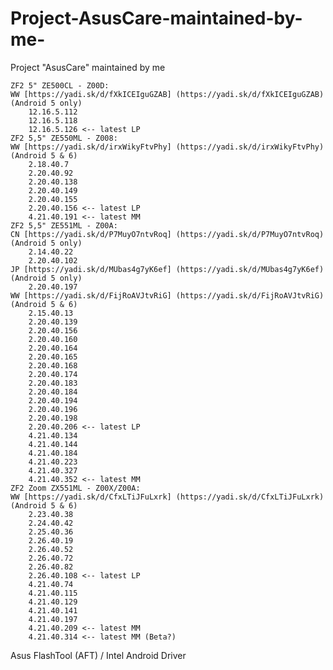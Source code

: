 # Project-AsusCare-maintained-by-me-
Project "AsusCare" maintained by me​


    ZF2 5" ZE500CL - Z00D:
    WW [https://yadi.sk/d/fXkICEIguGZAB] (https://yadi.sk/d/fXkICEIguGZAB) (Android 5 only)
        12.16.5.112
        12.16.5.118
        12.16.5.126 <-- latest LP
    ZF2 5,5" ZE550ML - Z008:
    WW [https://yadi.sk/d/irxWikyFtvPhy] (https://yadi.sk/d/irxWikyFtvPhy) (Android 5 & 6)
        2.18.40.7
        2.20.40.92
        2.20.40.138
        2.20.40.149
        2.20.40.155
        2.20.40.156 <-- latest LP
        4.21.40.191 <-- latest MM
    ZF2 5,5" ZE551ML - Z00A:
    CN [https://yadi.sk/d/P7MuyO7ntvRoq] (https://yadi.sk/d/P7MuyO7ntvRoq) (Android 5 only)
        2.14.40.22
        2.20.40.102
    JP [https://yadi.sk/d/MUbas4g7yK6ef] (https://yadi.sk/d/MUbas4g7yK6ef)(Android 5 only)
        2.20.40.197
    WW [https://yadi.sk/d/FijRoAVJtvRiG] (https://yadi.sk/d/FijRoAVJtvRiG) (Android 5 & 6)
        2.15.40.13
        2.20.40.139
        2.20.40.156
        2.20.40.160
        2.20.40.164
        2.20.40.165
        2.20.40.168
        2.20.40.174
        2.20.40.183
        2.20.40.184
        2.20.40.194
        2.20.40.196
        2.20.40.198
        2.20.40.206 <-- latest LP
        4.21.40.134
        4.21.40.144
        4.21.40.184
        4.21.40.223
        4.21.40.327
        4.21.40.352 <-- latest MM
    ZF2 Zoom ZX551ML - Z00X/Z00A:
    WW [https://yadi.sk/d/CfxLTiJFuLxrk] (https://yadi.sk/d/CfxLTiJFuLxrk) (Android 5 & 6)
        2.23.40.38
        2.24.40.42
        2.25.40.36
        2.26.40.19
        2.26.40.52
        2.26.40.72
        2.26.40.82
        2.26.40.108 <-- latest LP
        4.21.40.74
        4.21.40.115
        4.21.40.129
        4.21.40.141
        4.21.40.197
        4.21.40.209 <-- latest MM
        4.21.40.314 <-- latest MM (Beta?)

Asus FlashTool (AFT) / Intel Android Driver​
 
